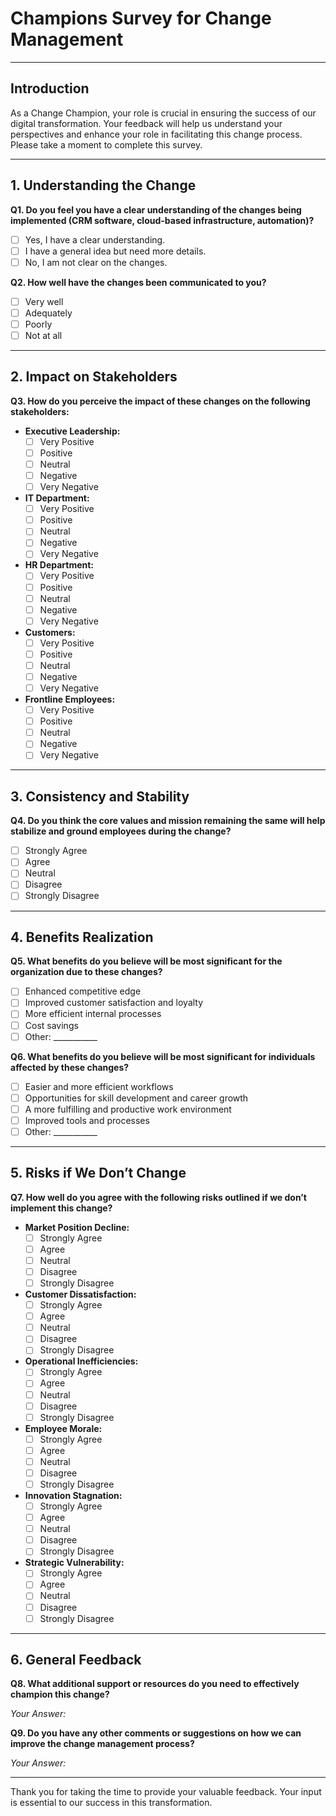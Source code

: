 
# Champions Survey for Change Management

---

## Introduction

As a Change Champion, your role is crucial in ensuring the success of our digital transformation. Your feedback will help us understand your perspectives and enhance your role in facilitating this change process. Please take a moment to complete this survey.

---

## 1. Understanding the Change

**Q1. Do you feel you have a clear understanding of the changes being implemented (CRM software, cloud-based infrastructure, automation)?**

- [ ] Yes, I have a clear understanding.
- [ ] I have a general idea but need more details.
- [ ] No, I am not clear on the changes.

**Q2. How well have the changes been communicated to you?**

- [ ] Very well
- [ ] Adequately
- [ ] Poorly
- [ ] Not at all

---

## 2. Impact on Stakeholders

**Q3. How do you perceive the impact of these changes on the following stakeholders:**

- **Executive Leadership:**
  - [ ] Very Positive
  - [ ] Positive
  - [ ] Neutral
  - [ ] Negative
  - [ ] Very Negative

- **IT Department:**
  - [ ] Very Positive
  - [ ] Positive
  - [ ] Neutral
  - [ ] Negative
  - [ ] Very Negative

- **HR Department:**
  - [ ] Very Positive
  - [ ] Positive
  - [ ] Neutral
  - [ ] Negative
  - [ ] Very Negative

- **Customers:**
  - [ ] Very Positive
  - [ ] Positive
  - [ ] Neutral
  - [ ] Negative
  - [ ] Very Negative

- **Frontline Employees:**
  - [ ] Very Positive
  - [ ] Positive
  - [ ] Neutral
  - [ ] Negative
  - [ ] Very Negative

---

## 3. Consistency and Stability

**Q4. Do you think the core values and mission remaining the same will help stabilize and ground employees during the change?**

- [ ] Strongly Agree
- [ ] Agree
- [ ] Neutral
- [ ] Disagree
- [ ] Strongly Disagree

---

## 4. Benefits Realization

**Q5. What benefits do you believe will be most significant for the organization due to these changes?**

- [ ] Enhanced competitive edge
- [ ] Improved customer satisfaction and loyalty
- [ ] More efficient internal processes
- [ ] Cost savings
- [ ] Other: ___________

**Q6. What benefits do you believe will be most significant for individuals affected by these changes?**

- [ ] Easier and more efficient workflows
- [ ] Opportunities for skill development and career growth
- [ ] A more fulfilling and productive work environment
- [ ] Improved tools and processes
- [ ] Other: ___________

---

## 5. Risks if We Don’t Change

**Q7. How well do you agree with the following risks outlined if we don’t implement this change?**

- **Market Position Decline:**
  - [ ] Strongly Agree
  - [ ] Agree
  - [ ] Neutral
  - [ ] Disagree
  - [ ] Strongly Disagree

- **Customer Dissatisfaction:**
  - [ ] Strongly Agree
  - [ ] Agree
  - [ ] Neutral
  - [ ] Disagree
  - [ ] Strongly Disagree

- **Operational Inefficiencies:**
  - [ ] Strongly Agree
  - [ ] Agree
  - [ ] Neutral
  - [ ] Disagree
  - [ ] Strongly Disagree

- **Employee Morale:**
  - [ ] Strongly Agree
  - [ ] Agree
  - [ ] Neutral
  - [ ] Disagree
  - [ ] Strongly Disagree

- **Innovation Stagnation:**
  - [ ] Strongly Agree
  - [ ] Agree
  - [ ] Neutral
  - [ ] Disagree
  - [ ] Strongly Disagree

- **Strategic Vulnerability:**
  - [ ] Strongly Agree
  - [ ] Agree
  - [ ] Neutral
  - [ ] Disagree
  - [ ] Strongly Disagree

---

## 6. General Feedback

**Q8. What additional support or resources do you need to effectively champion this change?**

*Your Answer:*

**Q9. Do you have any other comments or suggestions on how we can improve the change management process?**

*Your Answer:*

---

Thank you for taking the time to provide your valuable feedback. Your input is essential to our success in this transformation.

